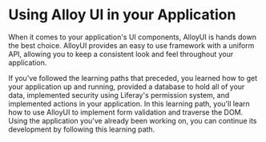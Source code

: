 # Using Alloy UI in your Application [](id=using-alloy-ui-in-your-application)

When it comes to your application's UI components, AlloyUI is hands down the 
best choice. AlloyUI provides an easy to use framework with a uniform API, 
allowing you to keep a consistent look and feel throughout your application.

If you've followed the learning paths that preceded, you learned how to get 
your application up and running, provided a database to hold all of your data, 
implemented security using Liferay's permission system, and implemented actions 
in your application. In this learning path, you'll learn how to use AlloyUI to 
implement form validation and traverse the DOM. Using the application you've
already been working on, you can continue its development by following this
learning path. 
